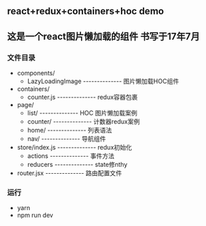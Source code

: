 ## react+redux+containers+hoc demo

## 这是一个react图片懒加载的组件  书写于17年7月

### 文件目录
* components/
	* LazyLoadingImage -------------- 图片懒加载HOC组件
* containers/
	* counter.js --------------  redux容器包裹
* page/	
	* list/ -------------- HOC 图片懒加载案例
	* counter/ -------------- 计数器redux案例
	* home/ -------------- 列表语法
	* nav/ -------------- 导航组件
* store/index.js -------------- redux初始化
	* actions -------------- 事件方法
	* reducers -------------- state修nthy 
* router.jsx -------------- 路由配置文件



### 运行
* yarn
* npm run dev  
